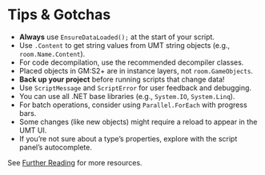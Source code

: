 # Tips & Gotchas

- **Always** use `EnsureDataLoaded();` at the start of your script.
- Use `.Content` to get string values from UMT string objects (e.g., `room.Name.Content`).
- For code decompilation, use the recommended decompiler classes.
- Placed objects in GM:S2+ are in instance layers, not `room.GameObjects`.
- **Back up your project** before running scripts that change data!
- Use `ScriptMessage` and `ScriptError` for user feedback and debugging.
- You can use all .NET base libraries (e.g., `System.IO`, `System.Linq`).
- For batch operations, consider using `Parallel.ForEach` with progress bars.
- Some changes (like new objects) might require a reload to appear in the UMT UI.
- If you’re not sure about a type’s properties, explore with the script panel’s autocomplete.

See [Further Reading](links.md) for more resources.